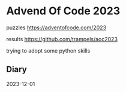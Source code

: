 # Advend Of Code 2023

puzzles
https://adventofcode.com/2023

results 
https://github.com/trampels/aoc2023

trying to adopt some python skills

## Diary

2023-12-01

